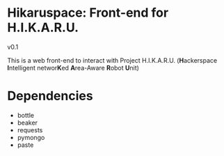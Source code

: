Hikaruspace: Front-end for H.I.K.A.R.U.
=======================================
v0.1

This is a web front-end to interact with Project H.I.K.A.R.U. (<b>H</b>ackerspace <b>I</b>ntelligent networ<b>K</b>ed <b>A</b>rea-Aware <b>R</b>obot <b>U</b>nit)

Dependencies
============
- bottle
- beaker
- requests
- pymongo
- paste